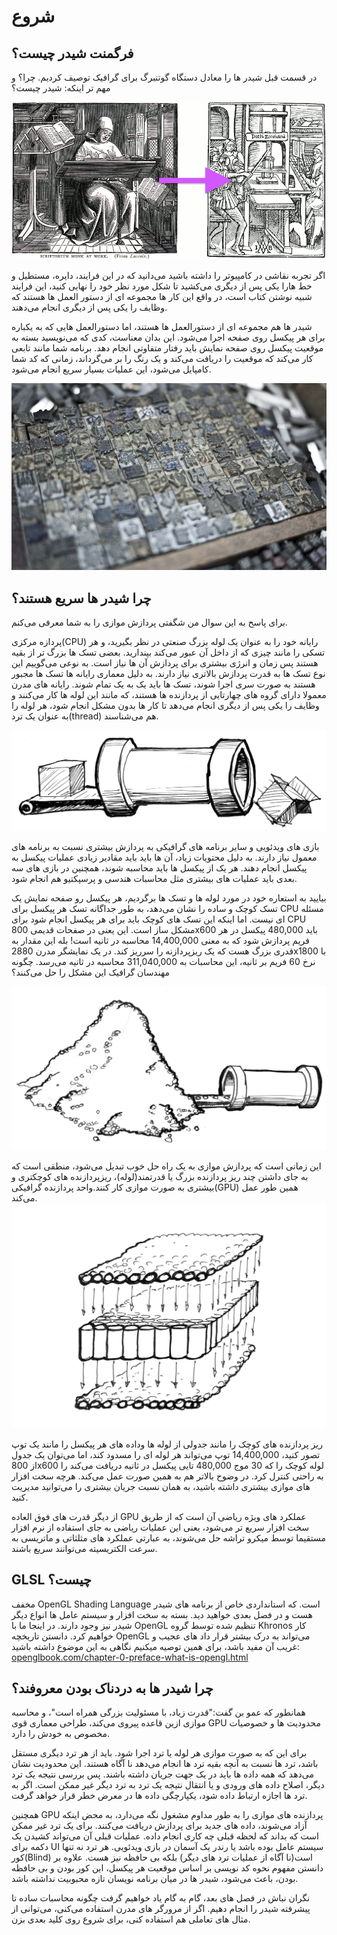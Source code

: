 # شروع
## فرگمنت شیدر چیست؟

در قسمت قبل شیدر ها را معادل دستگاه گوتنبرگ برای گرافیک توصیف کردیم. چرا؟ و مهم تر اینکه: شیدر چیست؟

![From Letter-by-Letter, Right: William Blades (1891). To Page-by-page, Left: Rolt-Wheeler (1920).](print.png)

اگر تجربه نقاشی در کامپیوتر را داشته باشید می‌‌دانید که در این فرایند، دایره، مستطیل و خط هارا یکی پس از دیگری می‌کشید تا شکل مورد نظر خود را نهایی کنید، این فرایند شبیه نوشتن کتاب است، در واقع این کار ها مجموعه ای از دستور العمل ها هستند که وظایف را یکی پس از دیگری انجام می‌دهند.

شیدر ها هم مجموعه ای از دستورالعمل ها هستند، اما دستورالعمل هایی که به یکباره برای هر پیکسل روی صفحه اجرا می‌شود. این بدان معناست، کدی که می‌نویسید بسته به موقعیت پیکسل روی صفحه نمایش باید رفتار متفاوتی انجام دهد. برنامه شما مانند تابعی کار می‌کند که موقعیت را دریافت می‌کند و یک رنگ را بر می‌گرداند، زمانی که کد شما کامپایل می‌شود، این عملیات بسیار سریع انجام می‌‌شود.

![Chinese movable type](typepress.jpg)

## چرا شیدر ها سریع هستند؟

برای پاسخ به این سوال من شگفتی پردازش موازی را به شما معرفی می‌کنم.

پردازه مرکزی(CPU) رایانه خود را به عنوان یک لوله بزرگ صنعتی در نظر بگیرید، و هر تسکی را مانند چیزی که از داخل آن عبور می‌کند بپندارید. بعضی تسک ها بزرگ تر از بقیه هستند پس زمان و انرژی بیشتری برای پردازش آن ها نیاز است. به نوعی می‌گوییم این نوع تسک ها به قدرت پردازش بالاتری نیاز دارند. به دلیل معماری رایانه ها تسک ها مجبور هستند به صورت سری اجرا شوند، تسک ها باید یک به یک تمام شوند. رایانه های مدرن معمولا دارای گروه های چهارتایی از پردازنده ها هستند، که مانند این لوله ها کار می‌کنند و وظایف را یکی پس از دیگری انجام می‌دهد تا کار ها بدون مشکل انجام شود، هر لوله را به عنوان یک ترد(thread) هم می‌شناسند.

![CPU](00.jpeg)

بازی های ویدئویی و سایر برنامه های گرافیکی به پردازش بیشتری نسبت به برنامه های معمول نیاز دارند. به دلیل محتویات زیاد، آن ها باید باید مقادیر زیادی عملیات پیکسل به پیکسل انجام دهند. هر یک از پیکسل ها باید محاسبه شوند، همچنین در بازی های سه بعدی باید عملیات های بیشتری مثل محاسبات هندسی و پرسپکتیو هم انجام شود.

بیایید به استعاره خود در مورد لوله ها و تسک ها برگردیم، هر پیکسل رو صفحه نمایش یک تسک کوچک و ساده را نشان می‌دهد، به طور جداگانه تسک هر پیکسل برای CPU مسئله ای نیست. اما اینکه این تسک های کوچک باید برای هر پیکسل انجام شود برای CPU مشکل ساز است. این یعنی در صفحات قدیمی 800x600 باید 480,000 پیکسل در هر فریم پردازش شود که به معنی 14,400,000 محاسبه در ثانیه است! بله این مقدار به قدری بزرگ هست که یک ریزپردازنه را سرریز کند. در یک نمایشگر مدرن 2880x1800 با نرخ 60 فریم بر ثانیه، این محاسبات به 311,040,000 محاسبه در ثانیه می‌رسد. چگونه مهندسان گرافیک این مشکل را حل ‌می‌کنند؟

![](03.jpeg)

این زمانی است که پردازش موازی به یک راه حل خوب تبدیل می‌شود، منطقی است که به جای داشتن چند ریز پردازنده بزرگ یا قدرتمند(لوله)، ریزپردازنده های کوچکتری و بیشتری به صورت موازی کار کنند.واحد پردازنده گرافیکی(GPU) همین طور عمل می‌کند.
![GPU](04.jpeg)

ریز پردازنده های کوچک را مانند جدولی از لوله ها وداده های هر پیکسل را مانند یک توپ تصور کنید، 14,400,000 توپ می‌تواند هر لوله ای را مسدود کند، اما می‌توان یک جدول از 800x600 لوله کوچک را که 30 موج 480,000 تایی پیکسل در ثانیه دریافت می‌کند را به راحتی کنترل کرد. در وضوح بالاتر هم به همین صورت عمل می‌کند. هرچه سخت افزار های موازی بیشتری داشته باشید، به همان نسبت جریان بیشتری را می‌توانید مدیریت کنید.

از دیگر قدرت های فوق العاده GPU عملکرد های ویژه ریاضی آن است که از طریق سخت افزار سریع تر می‌شود، یعنی این عملیات ریاضی به جای استفاده از نرم افزار مستقیما توسط میکرو تراشه حل می‌شوند، به عبارتی عملکرد های مثلثاتی و ماتریسی به سرعت الکتریسیته می‌توانند سریع باشند.

## GLSL چیست؟

مخفف OpenGL Shading Language است. که استانداردی خاص از برنامه های شیدر هست و در فصل بعدی خواهید دید. بسته به سخت افزار و سیستم عامل ها انواع دیگر شیدر نیز وجود دارند. در اینجا ما با OpenGL تنظیم شده توسط گروه Khronos کار خواهیم کرد. دانستن تاریخچه OpenGL می‌تواند به درک بیشتر قرار داد های عجیب و غریب آن مفید باشد، برای همین توصیه میکنیم نگاهی به این موضوع داشته باشید: [openglbook.com/chapter-0-preface-what-is-opengl.html](http://openglbook.com/chapter-0-preface-what-is-opengl.html)

## چرا شیدر ها به دردناک بودن معروفند؟

همانطور که عمو بن گفت:"قدرت زیاد، با مسئولیت بزرگی همراه است"، و محاسبه موازی ازین قاعده پیروی می‌کند، طراحی معماری قوی GPU محدودیت ها و خصوصیات مخصوص به خودش را دارد.

برای این که به صورت موازی هر لوله یا ترد اجرا شود. باید از هر ترد دیگری مستقل باشد، ترد ها نسبت به آنچه بقیه ترد ها انجام می‌دهد نا آگاه هستند. این محدودیت نشان می‌دهد که همه داده ها باید در یک جهت جریان داشته باشند. پس بررسی نتیجه یک ترد دیگر، اصلاح داده های ورودی و یا انتقال نتیجه یک ترد به ترد دیگر غیر ممکن است. اگر به ترد ها اجازه ارتباط داده شود، یکپارچگی داده ها در معرض خطر قرار خواهد گرفت.

همچنین GPU پردازنده های موازی را به طور مداوم مشغول نگه می‌دارد، به محض اینکه آزاد می‌شوند، داده های جدید برای پردازش دریافت می‌کنند. برای یک ترد غیر ممکن است که بداند که لحظه قبلی چه کاری انجام داده. عملیات قبلی آن می‌تواند کشیدن یک دکمه برای UI سیستم عامل بوده باشد یا رندر یک آسمان در بازی ویدئویی. هر ترد نه تنها کور(Blind) است(نا آگاه از عملیات ترد های دیگر) بلکه بی حافظه نیز هست. علاوه بر دانستن مفهوم نحوه کد نویسی بر اساس موقعیت هر پیکسل، این کور بودن و بی حافظه بودن، باعث می‌شود، شیدر ها در میان برنامه نویسان تازه محبوبیت نداشته باشد.

نگران نباش در فصل های بعد، گام به گام یاد خواهیم گرفت چگونه محاسبات ساده تا پیشرفته شیدر را انجام دهیم. اگر از مرورگر های مدرن استفاده می‌کنی، می‌توانی از مثال های تعاملی هم استفاده کنی، برای شروع روی کلید بعدی بزن.
